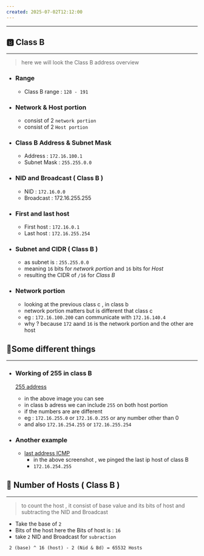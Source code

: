 ```yaml
---
created: 2025-07-02T12:12:00
---
```

---

## 🅱️ Class B
---
> here we will look the Class B address overview 

* ### Range
	* Class B range : `128 - 191`

* ### Network & Host portion
	* consist of 2 `network portion`
	* consist of 2 `Host portion`


* ### Class B Address & Subnet Mask
	* Address : `172.16.100.1`
	* Subnet Mask : `255.255.0.0`

* ### NID and Broadcast ( Class B )
	* NID : `172.16.0.0`
	* Broadcast : 172.16.255.255

* ### First and last host
	* First host : `172.16.0.1`
	* Last host : `172.16.255.254`

* ### Subnet and CIDR ( Class B )
	* as subnet is : `255.255.0.0`
	* meaning `16` bits for *network portion* and `16` bits for *Host*
	* resulting the CIDR of `/16` for *Class B*

* ### Network portion
	* looking at the previous class c , in class b 
	* network portion matters but is different that class c
	* eg : `172.16.100.200` can communicate with `172.16.140.4`
	* why ? because `172` aand `16` is the network portion and the other are host



## 🤔Some different things 
---
* ### Working of 255 in class B
	[255 address](screenshots/class-b/proof-255-ip.png)
	* in the above image you can see
	* in class b adress we can include `255` on both host portion 
	* if the numbers are are different 
	* eg : `172.16.255.0` or `172.16.0.255` or any number other than 0
	* and also `172.16.254.255` or `172.16.255.254`

* ### Another example 
	* [last address ICMP](screenshots/class-b/last-address-ping.png)
		* in the above screenshot , we pinged the last ip host of class B 
		* `172.16.254.255`


## 🔢 Number of Hosts ( Class B )
---
> to count the host , it consist of base value and its bits of host and subtracting the NID and Broadcast

* Take the base of `2`
* Bits of the host here the Bits of host is : `16`
* take `2` NID and Broadcast for `subraction`
```
 2 (base) ^ 16 (host) - 2 (Nid & Bd) = 65532 Hosts 
```


